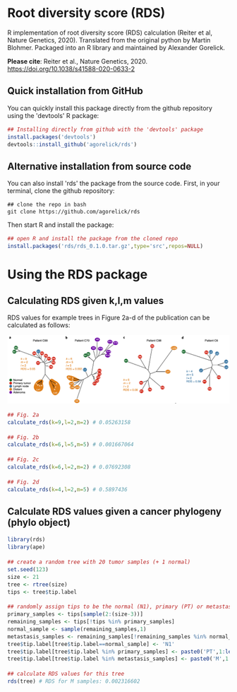# Root diversity score (RDS)

R implementation of root diversity score (RDS) calculation (Reiter et al, Nature Genetics, 2020). Translated from the original python by Martin Blohmer. Packaged into an R library and maintained by Alexander Gorelick.

**Please cite**: Reiter et al., Nature Genetics, 2020. https://doi.org/10.1038/s41588-020-0633-2

## Quick installation from GitHub

You can quickly install this package directly from the github repository using the 'devtools' R package:
```r
## Installing directly from github with the 'devtools' package
install.packages('devtools')
devtools::install_github('agorelick/rds')
```

## Alternative installation from source code

You can also install 'rds' the package from the source code. First, in your terminal, clone the github repository:
```
## clone the repo in bash
git clone https://github.com/agorelick/rds
```

Then start R and install the package:
```r
## open R and install the package from the cloned repo
install.packages('rds/rds_0.1.0.tar.gz',type='src',repos=NULL)
```

# Using the RDS package

## Calculating RDS given k,l,m values
RDS values for example trees in Figure 2a-d of the publication can be calculated as follows:

![alt text](https://github.com/agorelick/rds/blob/main/etc/fig2a-d.png "Examples of RDS calculations from Figure 2a-d.")

```r
## Fig. 2a
calculate_rds(k=9,l=2,m=2) # 0.05263158

## Fig. 2b
calculate_rds(k=6,l=5,m=5) # 0.001667064

## Fig. 2c
calculate_rds(k=6,l=2,m=2) # 0.07692308

## Fig. 2d
calculate_rds(k=4,l=2,m=5) # 0.5897436
```

## Calculate RDS values given a cancer phylogeny (phylo object)

```r
library(rds)
library(ape)

## create a random tree with 20 tumor samples (+ 1 normal)
set.seed(123)
size <- 21
tree <- rtree(size)
tips <- tree$tip.label

## randomly assign tips to be the normal (N1), primary (PT) or metastasis (M) samples
primary_samples <- tips[sample(2:(size-3))]
remaining_samples <- tips[!tips %in% primary_samples]
normal_sample <- sample(remaining_samples,1)
metastasis_samples <- remaining_samples[!remaining_samples %in% normal_sample]
tree$tip.label[tree$tip.label==normal_sample] <- 'N1'
tree$tip.label[tree$tip.label %in% primary_samples] <- paste0('PT',1:length(primary_samples))
tree$tip.label[tree$tip.label %in% metastasis_samples] <- paste0('M',1:length(metastasis_samples))

## calculate RDS values for this tree
rds(tree) # RDS for M samples: 0.002316602
```



